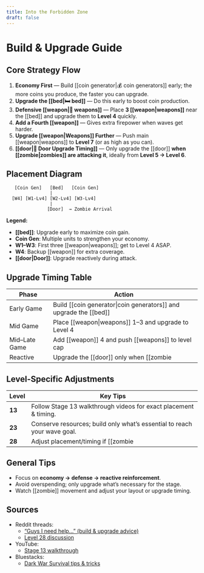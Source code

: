 ```yaml
---
title: Into the Forbidden Zone
draft: false
---
```

# Build & Upgrade Guide

## Core Strategy Flow

1. **Economy First** — Build [[coin generator|💰 coin generators]] early; the more coins you produce, the faster you can upgrade.
2. **Upgrade the [[bed|🛏 bed]]** — Do this early to boost coin production.
3. **Defensive [[weapon|🔫 weapons]]** — Place **3 [[weapon|weapons]]** near the [[bed]] and upgrade them to **Level 4** quickly.
4. **Add a Fourth [[weapon]]** — Gives extra firepower when waves get harder.
5. **Upgrade [[weapon|Weapons]] Further** — Push main [[weapon|weapons]] to **Level 7** (or as high as you can).
6. **[[door|🚪 Door Upgrade Timing]]** — Only upgrade the [[door]] **when [[zombie|zombies]] are attacking it**, ideally from **Level 5 → Level 6**.

## Placement Diagram

```
   [Coin Gen]   [Bed]   [Coin Gen]
                |
  [W4] [W1-Lv4] [W2-Lv4] [W3-Lv4]
                |
               [Door]  → Zombie Arrival
```


**Legend:**
- **[[bed]]**: Upgrade early to maximize coin gain.
- **Coin Gen**: Multiple units to strengthen your economy.
- **W1–W3**: First three [[weapon|weapons]]; get to Level 4 ASAP.
- **W4**: Backup [[weapon]] for extra coverage.
- **[[door|Door]]**: Upgrade reactively during attack.

## Upgrade Timing Table

| Phase         | Action                                                            |
| ------------- | ----------------------------------------------------------------- |
| Early Game    | Build [[coin generator\|coin generators]] and upgrade the [[bed]] |
| Mid Game      | Place [[weapon\|weapons]] 1–3 and upgrade to Level 4              |
| Mid–Late Game | Add [[weapon]] 4 and push [[weapons]] to level cap                |
| Reactive      | Upgrade the [[door]] only when [[zombie|zombies]] are actively attacking     |

## Level-Specific Adjustments

| Level | Key Tips |
|-------|----------|
| **13** | Follow Stage 13 walkthrough videos for exact placement & timing. |
| **23** | Conserve resources; build only what’s essential to reach your wave goal. |
| **28** | Adjust placement/timing if [[zombie|zombies]] don’t behave as expected; persistence is key. |

## General Tips

- Focus on **economy → defense → reactive reinforcement**.
- Avoid overspending; only upgrade what’s necessary for the stage.
- Watch [[zombie]] movement and adjust your layout or upgrade timing.

## Sources

- Reddit threads:  
  - [“Guys I need help…” (build & upgrade advice)](https://www.reddit.com/r/darkwarsurvival/comments/1lwaq4p/guys_i_need_a_helpi_cant_beat_this_level_in/)  
  - [Level 28 discussion](https://www.reddit.com/r/darkwarsurvival/comments/1lgiqyo/into_the_forbidden_zone_level_28/)  
- YouTube:  
  - [Stage 13 walkthrough](https://www.youtube.com/watch?v=SZuJqZXcZRk)  
- Bluestacks:  
  - [Dark War Survival tips & tricks](https://www.bluestacks.com/blog/game-guides/dark-war-survival/dws-tips-tricks-en.html)
